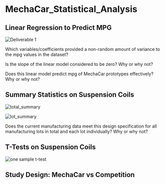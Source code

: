 # MechaCar_Statistical_Analysis

## Linear Regression to Predict MPG

![Deliverable 1](https://user-images.githubusercontent.com/95720986/160738819-73b8fafa-2abb-4f95-ae79-33ebce00da43.png)

Which variables/coefficients provided a non-random amount of variance to the mpg values in the dataset?


Is the slope of the linear model considered to be zero? Why or why not?


Does this linear model predict mpg of MechaCar prototypes effectively? Why or why not?


## Summary Statistics on Suspension Coils

![total_summary](https://user-images.githubusercontent.com/95720986/161442537-0bf14537-33b7-4627-8d33-bd6c8ca03a22.png)

![lot_summary](https://user-images.githubusercontent.com/95720986/161442544-ee8f9b12-cd8d-499c-9298-be4f77a72499.png)

Does the current manufacturing data meet this design specification for all manufacturing lots in total and each lot individually? Why or why not?


## T-Tests on Suspension Coils

![one sample t-test](https://user-images.githubusercontent.com/95720986/161442669-3868ddb8-e252-4745-a4d9-3a193dea8226.png)


## Study Design: MechaCar vs Competition

